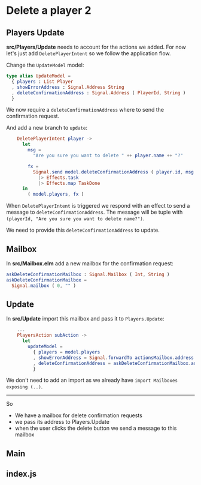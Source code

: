 # Delete a player 2

## Players Update

__src/Players/Update__ needs to account for the actions we added. For now let's just add `DeletePlayerIntent` so we follow the application flow. 

Change the `UpdateModel` model:

```elm
type alias UpdateModel =
  { players : List Player
  , showErrorAddress : Signal.Address String
  , deleteConfirmationAddress : Signal.Address ( PlayerId, String )
  }
```

We now require a `deleteConfirmationAddress` where to send the confirmation request.

And add a new branch to `update`:

```elm
    DeletePlayerIntent player ->
      let
        msg =
          "Are you sure you want to delete " ++ player.name ++ "?"

        fx =
          Signal.send model.deleteConfirmationAddress ( player.id, msg )
            |> Effects.task
            |> Effects.map TaskDone
      in
        ( model.players, fx )
```

When `DeletePlayerIntent` is triggered we respond with an effect to send a message to `deleteConfirmationAddress`. The message will be tuple with `(playerId, "Are you sure you want to delete name?")`.

We need to provide this `deleteConfirmationAddress` to update.

## Mailbox

In __src/Mailbox.elm__ add a new mailbox for the confirmation request:

```elm
askDeleteConfirmationMailbox : Signal.Mailbox ( Int, String )
askDeleteConfirmationMailbox =
  Signal.mailbox ( 0, "" )
```

## Update

In __src/Update__ import this mailbox and pass it to `Players.Update`:

```elm
    ...
    PlayersAction subAction ->
      let
        updateModel =
          { players = model.players
          , showErrorAddress = Signal.forwardTo actionsMailbox.address ShowError
          , deleteConfirmationAddress = askDeleteConfirmationMailbox.address
          }
```

We don't need to add an import as we already have `import Mailboxes exposing (..)`.

---

So 

- We have a mailbox for delete confirmation requests
- we pass its address to Players.Update
- when the user clicks the delete button we send a message to this mailbox

## Main





## index.js


